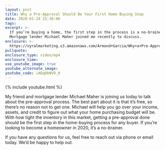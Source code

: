 ```yaml
---
layout: post
title: Why a Pre-Approval Should Be Your First Home Buying Step
date: 2020-01-24 15:30:00
tags:
excerpt: >-
  If you’re buying a home, the first step in the process is a no-brainer.
  Mortgage lender Michael Maher joined me recently to discuss.
enclosure: >-
  https://vyralmarketing.s3.amazonaws.com/Armond+Garcia/Why+a+Pre-Approval+Should+Be+Your+First+Home+Buying+Step.mp4
pullquote:
enclosure_type: video/mp4
enclosure_time:
use_youtube_image: true
youtube_alternate_image:
youtube_code: iA6q0bNV9_0
---
```


{% include youtube.html %}

My friend and mortgage lender Michael Maher is joining us today to talk about the pre-approval process. The best part about it is that it’s free, so there’s no reason not to get one. Michael will help you go over your income, assets, and credit to figure out what your home purchasing budget will be. With how tight the inventory in this market, getting a pre-approval done should be the first step in the home-buying process for any buyer. If you’re looking to become a homeowner in 2020, it’s a no-brainer.&nbsp;

If you have any questions for us, feel free to reach out via phone or email today. We’d be happy to help out.